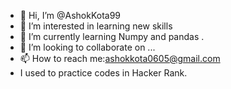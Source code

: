 - 👋 Hi, I’m @AshokKota99
- 👀 I’m interested in learning new skills
- 🌱 I’m currently learning Numpy and pandas .
- 💞️ I’m looking to collaborate on ...
- 📫 How to reach me:ashokkota0605@gmail.com
- I used to practice codes in Hacker Rank.

<!---
AshokKota99/AshokKota99 is a ✨ special ✨ repository because its `README.md` (this file) appears on your GitHub profile.
You can click the Preview link to take a look at your changes.
--->
